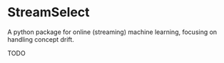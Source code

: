 # StreamSelect
A python package for online (streaming) machine learning, focusing on handling concept drift.

TODO
